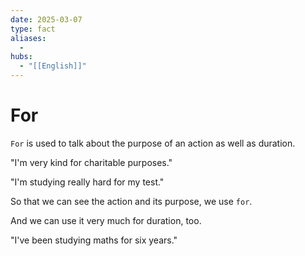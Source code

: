 ```yaml
---
date: 2025-03-07
type: fact
aliases:
  -
hubs:
  - "[[English]]"
---
```


# For

`For` is used to talk about the purpose of an action as well as duration.


"I'm very kind for charitable purposes."

"I'm studying really hard for my test."

So that we can see the action and its purpose, we use `for`.


And we can use it very much for duration, too.

"I've been studying maths for six years."


